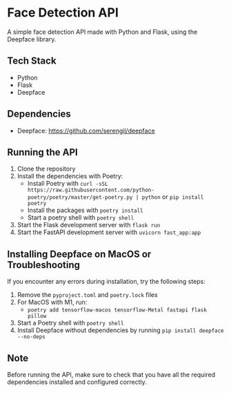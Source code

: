 # Face Detection API

A simple face detection API made with Python and Flask, using the Deepface library.

## Tech Stack

- Python
- Flask
- Deepface

## Dependencies

- Deepface: https://github.com/serengil/deepface

## Running the API

1. Clone the repository
2. Install the dependencies with Poetry:
    - Install Poetry
      with `curl -sSL https://raw.githubusercontent.com/python-poetry/poetry/master/get-poetry.py | python`
      or `pip install poetry`
    - Install the packages with `poetry install`
    - Start a poetry shell with `poetry shell`
3. Start the Flask development server with `flask run`
4. Start the FastAPI development server with `uvicorn fast_app:app`

## Installing Deepface on MacOS or Troubleshooting

If you encounter any errors during installation, try the following steps:

1. Remove the `pyproject.toml` and `poetry.lock` files
2. For MacOS with M1, run:
    - `poetry add tensorflow-macos tensorflow-Metal fastapi flask pillow`
3. Start a Poetry shell with `poetry shell`
4. Install Deepface without dependencies by running `pip install deepface --no-deps`

## Note

Before running the API, make sure to check that you have all the required dependencies installed and configured
correctly.
